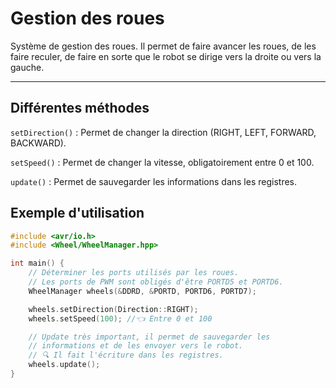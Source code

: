 <h1>Gestion des roues</h1>

Système de gestion des roues. Il permet de faire avancer les roues, de les faire reculer, de faire en sorte que le robot se dirige vers la droite ou vers la gauche.
<hr>

## Différentes méthodes

`setDirection()` : Permet de changer la direction (RIGHT, LEFT, FORWARD, BACKWARD).

`setSpeed()` : Permet de changer la vitesse, obligatoirement entre 0 et 100.

`update()` : Permet de sauvegarder les informations dans les registres.

<h2>Exemple d'utilisation</h2>

```cpp
#include <avr/io.h>
#include <Wheel/WheelManager.hpp>

int main() {
    // Déterminer les ports utilisés par les roues.
    // Les ports de PWM sont obligés d'être PORTD5 et PORTD6.
    WheelManager wheels(&DDRD, &PORTD, PORTD6, PORTD7);

    wheels.setDirection(Direction::RIGHT);
    wheels.setSpeed(100); //👈️ Entre 0 et 100

    // Update très important, il permet de sauvegarder les
    // informations et de les envoyer vers le robot.
    // 🔍️ Il fait l'écriture dans les registres.
    wheels.update();
}
```